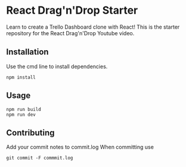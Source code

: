 # React Drag'n'Drop Starter

Learn to create a Trello Dashboard clone with React!
This is the starter repository for the React Drag'n'Drop Youtube video.

## Installation

Use the cmd line to install dependencies. 

```
npm install
```

## Usage

```
npm run build
npm run dev
```

## Contributing

Add your commit notes to commit.log
When committing use

```
git commit -F commmit.log
```
